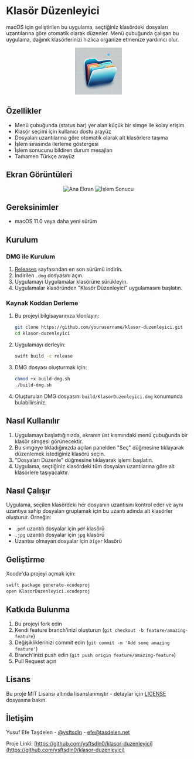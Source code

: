 # Klasör Düzenleyici

macOS için geliştirilen bu uygulama, seçtiğiniz klasördeki dosyaları uzantılarına göre otomatik olarak düzenler. Menü çubuğunda çalışan bu uygulama, dağınık klasörlerinizi hızlıca organize etmenize yardımcı olur.

<p align="center">
  <img src="screenshots/app_icon.png" width="128" height="128" alt="Klasör Düzenleyici Logo">
</p>

## Özellikler

- Menü çubuğunda (status bar) yer alan küçük bir simge ile kolay erişim
- Klasör seçimi için kullanıcı dostu arayüz
- Dosyaları uzantılarına göre otomatik olarak alt klasörlere taşıma
- İşlem sırasında ilerleme göstergesi
- İşlem sonucunu bildiren durum mesajları
- Tamamen Türkçe arayüz

## Ekran Görüntüleri

<p align="center">
  <img src="screenshots/screenshot1.png" width="400" alt="Ana Ekran">
  <img src="screenshots/screenshot2.png" width="400" alt="İşlem Sonucu">
</p>

## Gereksinimler

- macOS 11.0 veya daha yeni sürüm

## Kurulum

### DMG ile Kurulum

1. [Releases](https://github.com/yourusername/klasor-duzenleyici/releases) sayfasından en son sürümü indirin.
2. İndirilen `.dmg` dosyasını açın.
3. Uygulamayı Uygulamalar klasörüne sürükleyin.
4. Uygulamalar klasöründen "Klasör Düzenleyici" uygulamasını başlatın.

### Kaynak Koddan Derleme

1. Bu projeyi bilgisayarınıza klonlayın:
   ```bash
   git clone https://github.com/yourusername/klasor-duzenleyici.git
   cd klasor-duzenleyici
   ```

2. Uygulamayı derleyin:
   ```bash
   swift build -c release
   ```

3. DMG dosyası oluşturmak için:
   ```bash
   chmod +x build-dmg.sh
   ./build-dmg.sh
   ```

4. Oluşturulan DMG dosyasını `build/KlasorDuzenleyici.dmg` konumunda bulabilirsiniz.

## Nasıl Kullanılır

1. Uygulamayı başlattığınızda, ekranın üst kısmındaki menü çubuğunda bir klasör simgesi görünecektir.
2. Bu simgeye tıkladığınızda açılan panelden "Seç" düğmesine tıklayarak düzenlemek istediğiniz klasörü seçin.
3. "Dosyaları Düzenle" düğmesine tıklayarak işlemi başlatın.
4. Uygulama, seçtiğiniz klasördeki tüm dosyaları uzantılarına göre alt klasörlere taşıyacaktır.

## Nasıl Çalışır

Uygulama, seçilen klasördeki her dosyanın uzantısını kontrol eder ve aynı uzantıya sahip dosyaları gruplamak için bu uzantı adında alt klasörler oluşturur. Örneğin:

- `.pdf` uzantılı dosyalar için `pdf` klasörü
- `.jpg` uzantılı dosyalar için `jpg` klasörü
- Uzantısı olmayan dosyalar için `Diger` klasörü

## Geliştirme

Xcode'da projeyi açmak için:

```bash
swift package generate-xcodeproj
open KlasorDuzenleyici.xcodeproj
```

## Katkıda Bulunma

1. Bu projeyi fork edin
2. Kendi feature branch'inizi oluşturun (`git checkout -b feature/amazing-feature`)
3. Değişikliklerinizi commit edin (`git commit -m 'Add some amazing feature'`)
4. Branch'inizi push edin (`git push origin feature/amazing-feature`)
5. Pull Request açın

## Lisans

Bu proje MIT Lisansı altında lisanslanmıştır - detaylar için [LICENSE](LICENSE) dosyasına bakın.

## İletişim

Yusuf Efe Taşdelen - [@ysftsdln](https://twitter.com/ysftsdln) - efe@tasdelen.net

Proje Linki: [https://github.com/ysftsdln0/klasor-duzenleyici](https://github.com/ysftsdln0/klasor-duzenleyici) 
